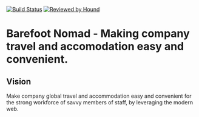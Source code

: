 [![Build Status](https://travis-ci.org/andela/team-odd-bn-backend.svg?branch=develop)](https://travis-ci.org/andela/team-odd-bn-backend)
[![Reviewed by Hound](https://img.shields.io/badge/Reviewed_by-Hound-8E64B0.svg)](https://houndci.com)

# Barefoot Nomad - Making company travel and accomodation easy and convenient.

## Vision

Make company global travel and accommodation easy and convenient for the strong workforce of savvy members of staff, by leveraging the modern web.
